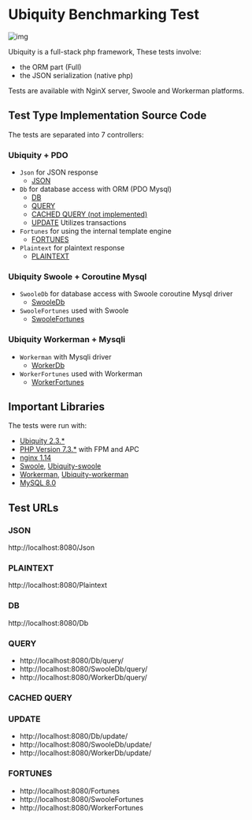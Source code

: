 # Ubiquity Benchmarking Test
![img](https://github.com/phpMv/ubiquity/blob/master/Banner/banner.png?raw=true)

Ubiquity is a full-stack php framework, These tests involve:
- the ORM part (Full)
- the JSON serialization (native php)

Tests are available with NginX server, Swoole and Workerman platforms.

## Test Type Implementation Source Code
The tests are separated into 7 controllers:
### Ubiquity + PDO
- `Json` for JSON response
  * [JSON](app/controllers/Json.php)
- `Db` for database access with ORM (PDO Mysql)
  * [DB](app/controllers/Db.php)
  * [QUERY](app/controllers/Db.php)
  * [CACHED QUERY (not implemented)]()
  * [UPDATE](app/controllers/Db.php) Utilizes transactions
- `Fortunes` for using the internal template engine
  * [FORTUNES](app/controllers/Fortunes.php)
- `Plaintext` for plaintext response
  * [PLAINTEXT](app/controllers/Plaintext.php)
### Ubiquity Swoole + Coroutine Mysql
- `SwooleDb` for database access with Swoole coroutine Mysql driver
  * [SwooleDb](app/controllers/SwooleDb.php)
- `SwooleFortunes` used with Swoole
  * [SwooleFortunes](app/controllers/SwooleFortunes.php)
### Ubiquity Workerman + Mysqli
- `Workerman` with Mysqli driver
  * [WorkerDb](app/controllers/WorkerDb.php)
- `WorkerFortunes` used with Workerman
  * [WorkerFortunes](app/controllers/WorkerFortunes.php)

## Important Libraries
The tests were run with:
* [Ubiquity 2.3.*](https://ubiquity.kobject.net/)
* [PHP Version 7.3.*](http://www.php.net/) with FPM and APC
* [nginx 1.14](http://nginx.org/)
* [Swoole](https://www.swoole.com/), [Ubiquity-swoole](https://github.com/phpMv/ubiquity-swoole)
* [Workerman](https://github.com/walkor/Workerman), [Ubiquity-workerman](https://github.com/phpMv/ubiquity-workerman)
* [MySQL 8.0](https://dev.mysql.com/)


## Test URLs
### JSON

http://localhost:8080/Json

### PLAINTEXT

http://localhost:8080/Plaintext

### DB

http://localhost:8080/Db

### QUERY

- http://localhost:8080/Db/query/
- http://localhost:8080/SwooleDb/query/
- http://localhost:8080/WorkerDb/query/

### CACHED QUERY



### UPDATE

- http://localhost:8080/Db/update/
- http://localhost:8080/SwooleDb/update/
- http://localhost:8080/WorkerDb/update/

### FORTUNES

- http://localhost:8080/Fortunes
- http://localhost:8080/SwooleFortunes
- http://localhost:8080/WorkerFortunes